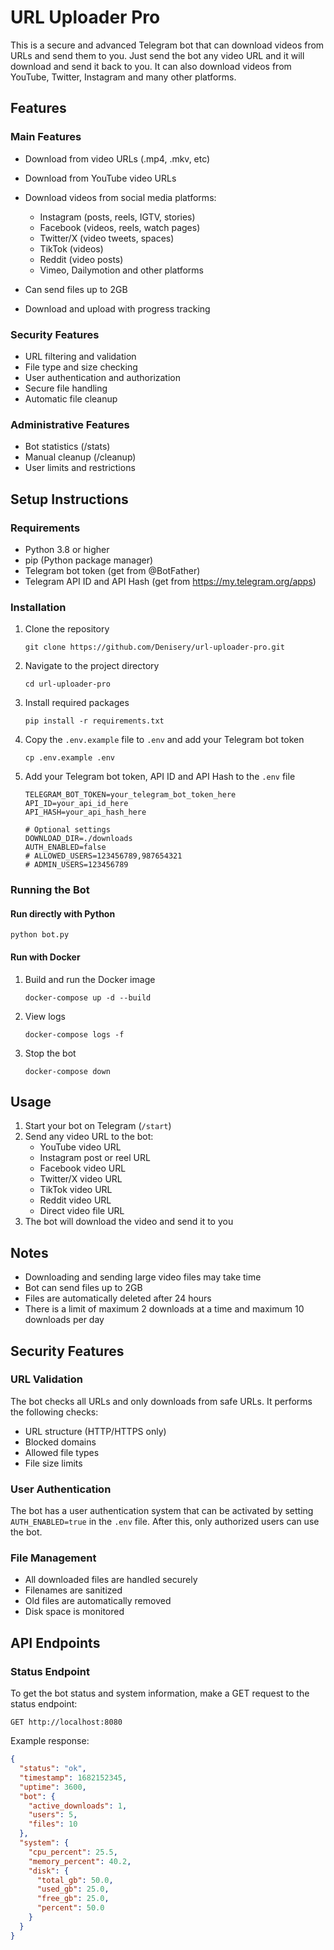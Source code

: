 # URL Uploader Pro

This is a secure and advanced Telegram bot that can download videos from URLs and send them to you. Just send the bot any video URL and it will download and send it back to you. It can also download videos from YouTube, Twitter, Instagram and many other platforms.

## Features

### Main Features
- Download from video URLs (.mp4, .mkv, etc)
- Download from YouTube video URLs
- Download videos from social media platforms:
  - Instagram (posts, reels, IGTV, stories)
  - Facebook (videos, reels, watch pages)
  - Twitter/X (video tweets, spaces)
  - TikTok (videos)
  - Reddit (video posts)
  - Vimeo, Dailymotion and other platforms

- Can send files up to 2GB
- Download and upload with progress tracking

### Security Features
- URL filtering and validation
- File type and size checking
- User authentication and authorization
- Secure file handling
- Automatic file cleanup

### Administrative Features
- Bot statistics (/stats)
- Manual cleanup (/cleanup)
- User limits and restrictions

## Setup Instructions

### Requirements

- Python 3.8 or higher
- pip (Python package manager)
- Telegram bot token (get from @BotFather)
- Telegram API ID and API Hash (get from https://my.telegram.org/apps)

### Installation

1. Clone the repository
   ```
   git clone https://github.com/Denisery/url-uploader-pro.git
   ```

2. Navigate to the project directory
   ```
   cd url-uploader-pro
   ```

3. Install required packages
   ```
   pip install -r requirements.txt
   ```

4. Copy the `.env.example` file to `.env` and add your Telegram bot token
   ```
   cp .env.example .env
   ```

5. Add your Telegram bot token, API ID and API Hash to the `.env` file
   ```
   TELEGRAM_BOT_TOKEN=your_telegram_bot_token_here
   API_ID=your_api_id_here
   API_HASH=your_api_hash_here

   # Optional settings
   DOWNLOAD_DIR=./downloads
   AUTH_ENABLED=false
   # ALLOWED_USERS=123456789,987654321
   # ADMIN_USERS=123456789
   ```

### Running the Bot

#### Run directly with Python

```
python bot.py
```

#### Run with Docker

1. Build and run the Docker image
   ```
   docker-compose up -d --build
   ```

2. View logs
   ```
   docker-compose logs -f
   ```

3. Stop the bot
   ```
   docker-compose down
   ```

## Usage

1. Start your bot on Telegram (`/start`)
2. Send any video URL to the bot:
   - YouTube video URL
   - Instagram post or reel URL
   - Facebook video URL
   - Twitter/X video URL
   - TikTok video URL
   - Reddit video URL
   - Direct video file URL
3. The bot will download the video and send it to you

## Notes

- Downloading and sending large video files may take time
- Bot can send files up to 2GB
- Files are automatically deleted after 24 hours
- There is a limit of maximum 2 downloads at a time and maximum 10 downloads per day

## Security Features

### URL Validation
The bot checks all URLs and only downloads from safe URLs. It performs the following checks:
- URL structure (HTTP/HTTPS only)
- Blocked domains
- Allowed file types
- File size limits

### User Authentication
The bot has a user authentication system that can be activated by setting `AUTH_ENABLED=true` in the `.env` file. After this, only authorized users can use the bot.

### File Management
- All downloaded files are handled securely
- Filenames are sanitized
- Old files are automatically removed
- Disk space is monitored


## API Endpoints

### Status Endpoint

To get the bot status and system information, make a GET request to the status endpoint:

```
GET http://localhost:8080
```

Example response:

```json
{
  "status": "ok",
  "timestamp": 1682152345,
  "uptime": 3600,
  "bot": {
    "active_downloads": 1,
    "users": 5,
    "files": 10
  },
  "system": {
    "cpu_percent": 25.5,
    "memory_percent": 40.2,
    "disk": {
      "total_gb": 50.0,
      "used_gb": 25.0,
      "free_gb": 25.0,
      "percent": 50.0
    }
  }
}
```